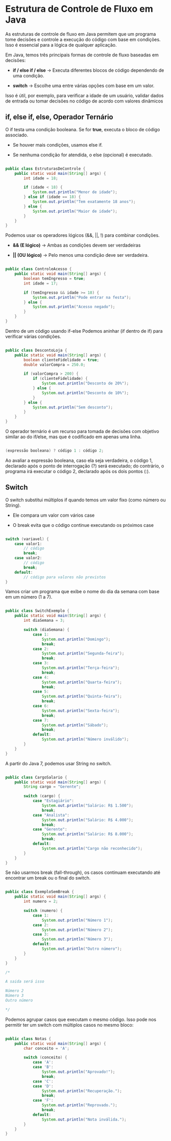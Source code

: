 # Estrutura de Controle de Fluxo em Java

As estruturas de controle de fluxo em Java permitem que um programa tome decisões e controle a execução do código com base em condições. Isso é essencial para a lógica de qualquer aplicação.

Em Java, temos três principais formas de controle de fluxo baseadas em decisões:

- **if / else if / else** → Executa diferentes blocos de código dependendo de uma condição.

- **switch** → Escolhe uma entre várias opções com base em um valor.

Isso é útil, por exemplo, para verificar a idade de um usuário, validar dados de entrada ou tomar decisões no código de acordo com valores dinâmicos

## if, else if, else, Operador Ternário

O if testa uma condição booleana. Se for **true**, executa o bloco de código associado.

- Se houver mais condições, usamos else if.
 
- Se nenhuma condição for atendida, o else (opcional) é executado.

``` Java

public class EstruturasDeControle {
    public static void main(String[] args) {
        int idade = 18;

        if (idade < 18) {
            System.out.println("Menor de idade");
        } else if (idade == 18) {
            System.out.println("Tem exatamente 18 anos");
        } else {
            System.out.println("Maior de idade");
        }
    }
}

```

Podemos usar os operadores lógicos (&&, ||, !) para combinar condições.

- **&& (E lógico)** → Ambas as condições devem ser verdadeiras

- **|| (OU lógico)** → Pelo menos uma condição deve ser verdadeira.

``` Java

public class ControleAcesso {
    public static void main(String[] args) {
        boolean temIngresso = true;
        int idade = 17;

        if (temIngresso && idade >= 18) {
            System.out.println("Pode entrar na festa");
        } else {
            System.out.println("Acesso negado");
        }
    }
}

```

Dentro de um código usando if-else Podemos aninhar (if dentro de if) para verificar várias condições.

``` Java

public class DescontoLoja {
    public static void main(String[] args) {
        boolean clienteFidelidade = true;
        double valorCompra = 250.0;

        if (valorCompra > 200) {
            if (clienteFidelidade) {
                System.out.println("Desconto de 20%");
            } else {
                System.out.println("Desconto de 10%");
            }
        } else {
            System.out.println("Sem desconto");
        }
    }
}

```

O operador ternário é um recurso para tomada de decisões com objetivo similar ao do if/else, mas que é codificado em apenas uma linha.

``` Java

(expressão booleana) ? código 1 : código 2;

```

Ao avaliar a expressão booleana, caso ela seja verdadeira, o código 1, declarado após o ponto de interrogação (?) será executado; do contrário, o programa irá executar o código 2, declarado após os dois pontos (:).

## Switch

O switch substitui múltiplos if quando temos um valor fixo (como número ou String).

- Ele compara um valor com vários case

- O break evita que o código continue executando os próximos case

``` Java

switch (variavel) {
    case valor1:
        // código
        break;
    case valor2:
        // código
        break;
    default:
        // código para valores não previstos
}

```

Vamos criar um programa que exibe o nome do dia da semana com base em um número (1 a 7).

``` Java

public class SwitchExemplo {
    public static void main(String[] args) {
        int diaSemana = 3;

        switch (diaSemana) {
            case 1:
                System.out.println("Domingo");
                break;
            case 2:
                System.out.println("Segunda-feira");
                break;
            case 3:
                System.out.println("Terça-feira");
                break;
            case 4:
                System.out.println("Quarta-feira");
                break;
            case 5:
                System.out.println("Quinta-feira");
                break;
            case 6:
                System.out.println("Sexta-feira");
                break;
            case 7:
                System.out.println("Sábado");
                break;
            default:
                System.out.println("Número inválido");
        }
    }
}

```

A partir do Java 7, podemos usar String no switch.

``` Java

public class CargoSalario {
    public static void main(String[] args) {
        String cargo = "Gerente";

        switch (cargo) {
            case "Estagiário":
                System.out.println("Salário: R$ 1.500");
                break;
            case "Analista":
                System.out.println("Salário: R$ 4.000");
                break;
            case "Gerente":
                System.out.println("Salário: R$ 8.000");
                break;
            default:
                System.out.println("Cargo não reconhecido");
        }
    }
}

```

Se não usarmos break (fall-through), os casos continuam executando até encontrar um break ou o final do switch.

``` Java

public class ExemploSemBreak {
    public static void main(String[] args) {
        int numero = 2;

        switch (numero) {
            case 1:
                System.out.println("Número 1");
            case 2:
                System.out.println("Número 2");
            case 3:
                System.out.println("Número 3");
            default:
                System.out.println("Outro número");
        }
    }
}

/*

A saida será isso

Número 2  
Número 3  
Outro número  

*/

```

Podemos agrupar casos que executam o mesmo código. Isso pode nos permitir ter um switch com múltiplos casos no mesmo bloco:

``` Java

public class Notas {
    public static void main(String[] args) {
        char conceito = 'A';

        switch (conceito) {
            case 'A':
            case 'B':
                System.out.println("Aprovado!");
                break;
            case 'C':
            case 'D':
                System.out.println("Recuperação.");
                break;
            case 'F':
                System.out.println("Reprovado.");
                break;
            default:
                System.out.println("Nota inválida.");
        }
    }
}

```
